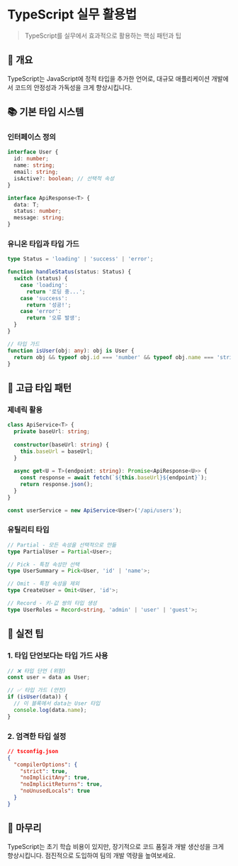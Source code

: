 # TypeScript 실무 활용법

> TypeScript를 실무에서 효과적으로 활용하는 핵심 패턴과 팁

## 🎯 개요

TypeScript는 JavaScript에 정적 타입을 추가한 언어로, 대규모 애플리케이션 개발에서 코드의 안정성과 가독성을 크게 향상시킵니다.

## 📚 기본 타입 시스템

### 인터페이스 정의

```typescript
interface User {
  id: number;
  name: string;
  email: string;
  isActive?: boolean; // 선택적 속성
}

interface ApiResponse<T> {
  data: T;
  status: number;
  message: string;
}
```

### 유니온 타입과 타입 가드

```typescript
type Status = 'loading' | 'success' | 'error';

function handleStatus(status: Status) {
  switch (status) {
    case 'loading':
      return '로딩 중...';
    case 'success':
      return '성공!';
    case 'error':
      return '오류 발생';
  }
}

// 타입 가드
function isUser(obj: any): obj is User {
  return obj && typeof obj.id === 'number' && typeof obj.name === 'string';
}
```

## 🔧 고급 타입 패턴

### 제네릭 활용

```typescript
class ApiService<T> {
  private baseUrl: string;
  
  constructor(baseUrl: string) {
    this.baseUrl = baseUrl;
  }
  
  async get<U = T>(endpoint: string): Promise<ApiResponse<U>> {
    const response = await fetch(`${this.baseUrl}${endpoint}`);
    return response.json();
  }
}

const userService = new ApiService<User>('/api/users');
```

### 유틸리티 타입

```typescript
// Partial - 모든 속성을 선택적으로 만듦
type PartialUser = Partial<User>;

// Pick - 특정 속성만 선택
type UserSummary = Pick<User, 'id' | 'name'>;

// Omit - 특정 속성을 제외
type CreateUser = Omit<User, 'id'>;

// Record - 키-값 쌍의 타입 생성
type UserRoles = Record<string, 'admin' | 'user' | 'guest'>;
```

## 🚀 실전 팁

### 1. 타입 단언보다는 타입 가드 사용

```typescript
// ❌ 타입 단언 (위험)
const user = data as User;

// ✅ 타입 가드 (안전)
if (isUser(data)) {
  // 이 블록에서 data는 User 타입
  console.log(data.name);
}
```

### 2. 엄격한 타입 설정

```json
// tsconfig.json
{
  "compilerOptions": {
    "strict": true,
    "noImplicitAny": true,
    "noImplicitReturns": true,
    "noUnusedLocals": true
  }
}
```

## 📝 마무리

TypeScript는 초기 학습 비용이 있지만, 장기적으로 코드 품질과 개발 생산성을 크게 향상시킵니다. 점진적으로 도입하여 팀의 개발 역량을 높여보세요.

